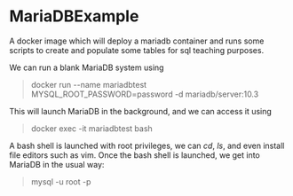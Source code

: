 # MariaDBExample
A docker image which will deploy a mariadb container and runs some scripts to create and populate some tables for sql teaching purposes.

We can run a blank MariaDB system using
> docker run --name mariadbtest MYSQL\_ROOT\_PASSWORD=password -d mariadb/server:10.3

This will launch MariaDB in the background, and we can access it using
> docker exec -it mariadbtest bash

A bash shell is launched with root privileges, we can *cd*, *ls*, and even install file editors such as vim.  Once the bash shell is launched, we get into MariaDB in the usual way:
> mysql -u root -p
